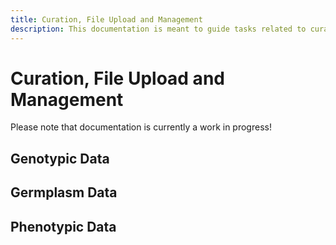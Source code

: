 ```yaml
---
title: Curation, File Upload and Management
description: This documentation is meant to guide tasks related to curation, data import and data management within TripalCultivate.
---
```

# Curation, File Upload and Management
Please note that documentation is currently a work in progress!
## Genotypic Data


## Germplasm Data


## Phenotypic Data



